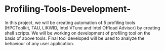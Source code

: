 # Profiling-Tools-Development-
In this project, we will be creating automation of 5 profiling tools (HPCToolkit, TAU, LIKWID, Intel VTune and Intel Offload Advisor) by creating shell scripts. We will be working on development of profiling tool on the basis of above tools. Final tool developed will be used to analyze the behaviour of any user application.
